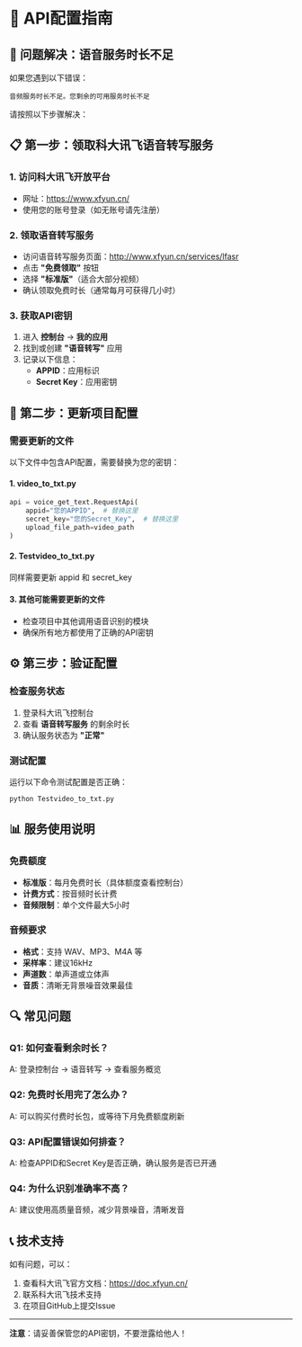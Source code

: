 # 🔑 API配置指南

## 🚨 问题解决：语音服务时长不足

如果您遇到以下错误：
```
音频服务时长不足。您剩余的可用服务时长不足
```

请按照以下步骤解决：

## 📋 第一步：领取科大讯飞语音转写服务

### 1. 访问科大讯飞开放平台
- 网址：https://www.xfyun.cn/
- 使用您的账号登录（如无账号请先注册）

### 2. 领取语音转写服务
- 访问语音转写服务页面：http://www.xfyun.cn/services/lfasr
- 点击 **"免费领取"** 按钮
- 选择 **"标准版"**（适合大部分视频）
- 确认领取免费时长（通常每月可获得几小时）

### 3. 获取API密钥
1. 进入 **控制台** → **我的应用**
2. 找到或创建 **"语音转写"** 应用
3. 记录以下信息：
   - **APPID**：应用标识
   - **Secret Key**：应用密钥

## 🔧 第二步：更新项目配置

### 需要更新的文件

以下文件中包含API配置，需要替换为您的密钥：

#### 1. video_to_txt.py
```python
api = voice_get_text.RequestApi(
    appid="您的APPID",  # 替换这里
    secret_key="您的Secret_Key",  # 替换这里
    upload_file_path=video_path
)
```

#### 2. Testvideo_to_txt.py
同样需要更新 appid 和 secret_key

#### 3. 其他可能需要更新的文件
- 检查项目中其他调用语音识别的模块
- 确保所有地方都使用了正确的API密钥

## ⚙️ 第三步：验证配置

### 检查服务状态
1. 登录科大讯飞控制台
2. 查看 **语音转写服务** 的剩余时长
3. 确认服务状态为 **"正常"**

### 测试配置
运行以下命令测试配置是否正确：
```bash
python Testvideo_to_txt.py
```

## 📊 服务使用说明

### 免费额度
- **标准版**：每月免费时长（具体额度查看控制台）
- **计费方式**：按音频时长计费
- **音频限制**：单个文件最大5小时

### 音频要求
- **格式**：支持 WAV、MP3、M4A 等
- **采样率**：建议16kHz
- **声道数**：单声道或立体声
- **音质**：清晰无背景噪音效果最佳

## 🔍 常见问题

### Q1: 如何查看剩余时长？
A: 登录控制台 → 语音转写 → 查看服务概览

### Q2: 免费时长用完了怎么办？
A: 可以购买付费时长包，或等待下月免费额度刷新

### Q3: API配置错误如何排查？
A: 检查APPID和Secret Key是否正确，确认服务是否已开通

### Q4: 为什么识别准确率不高？
A: 建议使用高质量音频，减少背景噪音，清晰发音

## 📞 技术支持

如有问题，可以：
1. 查看科大讯飞官方文档：https://doc.xfyun.cn/
2. 联系科大讯飞技术支持
3. 在项目GitHub上提交Issue

---

**注意**：请妥善保管您的API密钥，不要泄露给他人！ 